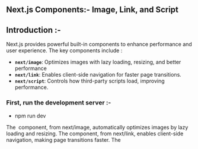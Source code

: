 ## Next.js Components:- Image, Link, and Script
## Introduction :- 
Next.js provides powerful built-in components to enhance performance and user experience. The key components include :

- **`next/image`**: Optimizes images with lazy loading, resizing, and better performance
- **`next/link`**: Enables client-side navigation for faster page transitions.
- **`next/script`**: Controls how third-party scripts load, improving performance.

### First, run the development server :-
- npm run dev 

The <Image> component, from next/image, automatically optimizes images by lazy loading and resizing. The <Link> component, from next/link, enables client-side navigation, making page transitions faster. The <Script> component, from next/script, allows controlled loading of third-party scripts, supporting options like lazy loading and priority execution.
